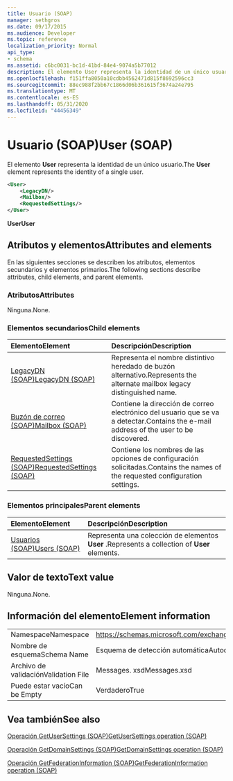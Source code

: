 ```yaml
---
title: Usuario (SOAP)
manager: sethgros
ms.date: 09/17/2015
ms.audience: Developer
ms.topic: reference
localization_priority: Normal
api_type:
- schema
ms.assetid: c6bc0031-bc1d-41bd-84e4-9074a5b77012
description: El elemento User representa la identidad de un único usuario.
ms.openlocfilehash: f151ffa8050a10cdbb4562471d815f8692596cc3
ms.sourcegitcommit: 88ec988f2bb67c1866d06b361615f3674a24e795
ms.translationtype: MT
ms.contentlocale: es-ES
ms.lasthandoff: 05/31/2020
ms.locfileid: "44456349"
---
```

# <a name="user-soap"></a><span data-ttu-id="c1ca5-103">Usuario (SOAP)</span><span class="sxs-lookup"><span data-stu-id="c1ca5-103">User (SOAP)</span></span>

<span data-ttu-id="c1ca5-104">El elemento **User** representa la identidad de un único usuario.</span><span class="sxs-lookup"><span data-stu-id="c1ca5-104">The **User** element represents the identity of a single user.</span></span> 
  
```XML
<User>
    <LegacyDN/>
    <Mailbox/>
    <RequestedSettings/>
</User>
```

 <span data-ttu-id="c1ca5-105">**User**</span><span class="sxs-lookup"><span data-stu-id="c1ca5-105">**User**</span></span>
## <a name="attributes-and-elements"></a><span data-ttu-id="c1ca5-106">Atributos y elementos</span><span class="sxs-lookup"><span data-stu-id="c1ca5-106">Attributes and elements</span></span>

<span data-ttu-id="c1ca5-107">En las siguientes secciones se describen los atributos, elementos secundarios y elementos primarios.</span><span class="sxs-lookup"><span data-stu-id="c1ca5-107">The following sections describe attributes, child elements, and parent elements.</span></span>
  
### <a name="attributes"></a><span data-ttu-id="c1ca5-108">Atributos</span><span class="sxs-lookup"><span data-stu-id="c1ca5-108">Attributes</span></span>

<span data-ttu-id="c1ca5-109">Ninguna.</span><span class="sxs-lookup"><span data-stu-id="c1ca5-109">None.</span></span>
  
### <a name="child-elements"></a><span data-ttu-id="c1ca5-110">Elementos secundarios</span><span class="sxs-lookup"><span data-stu-id="c1ca5-110">Child elements</span></span>

|<span data-ttu-id="c1ca5-111">**Elemento**</span><span class="sxs-lookup"><span data-stu-id="c1ca5-111">**Element**</span></span>|<span data-ttu-id="c1ca5-112">**Descripción**</span><span class="sxs-lookup"><span data-stu-id="c1ca5-112">**Description**</span></span>|
|:-----|:-----|
|[<span data-ttu-id="c1ca5-113">LegacyDN (SOAP)</span><span class="sxs-lookup"><span data-stu-id="c1ca5-113">LegacyDN (SOAP)</span></span>](legacydn-soap.md) <br/> |<span data-ttu-id="c1ca5-114">Representa el nombre distintivo heredado de buzón alternativo.</span><span class="sxs-lookup"><span data-stu-id="c1ca5-114">Represents the alternate mailbox legacy distinguished name.</span></span>  <br/> |
|[<span data-ttu-id="c1ca5-115">Buzón de correo (SOAP)</span><span class="sxs-lookup"><span data-stu-id="c1ca5-115">Mailbox (SOAP)</span></span>](mailbox-soap.md) <br/> |<span data-ttu-id="c1ca5-116">Contiene la dirección de correo electrónico del usuario que se va a detectar.</span><span class="sxs-lookup"><span data-stu-id="c1ca5-116">Contains the e-mail address of the user to be discovered.</span></span>  <br/> |
|[<span data-ttu-id="c1ca5-117">RequestedSettings (SOAP)</span><span class="sxs-lookup"><span data-stu-id="c1ca5-117">RequestedSettings (SOAP)</span></span>](requestedsettings-soap.md) <br/> |<span data-ttu-id="c1ca5-118">Contiene los nombres de las opciones de configuración solicitadas.</span><span class="sxs-lookup"><span data-stu-id="c1ca5-118">Contains the names of the requested configuration settings.</span></span>  <br/> |
   
### <a name="parent-elements"></a><span data-ttu-id="c1ca5-119">Elementos principales</span><span class="sxs-lookup"><span data-stu-id="c1ca5-119">Parent elements</span></span>

|<span data-ttu-id="c1ca5-120">**Elemento**</span><span class="sxs-lookup"><span data-stu-id="c1ca5-120">**Element**</span></span>|<span data-ttu-id="c1ca5-121">**Descripción**</span><span class="sxs-lookup"><span data-stu-id="c1ca5-121">**Description**</span></span>|
|:-----|:-----|
|[<span data-ttu-id="c1ca5-122">Usuarios (SOAP)</span><span class="sxs-lookup"><span data-stu-id="c1ca5-122">Users (SOAP)</span></span>](users-soap.md) <br/> |<span data-ttu-id="c1ca5-123">Representa una colección de elementos **User** .</span><span class="sxs-lookup"><span data-stu-id="c1ca5-123">Represents a collection of **User** elements.</span></span>  <br/> |
   
## <a name="text-value"></a><span data-ttu-id="c1ca5-124">Valor de texto</span><span class="sxs-lookup"><span data-stu-id="c1ca5-124">Text value</span></span>

<span data-ttu-id="c1ca5-125">Ninguna.</span><span class="sxs-lookup"><span data-stu-id="c1ca5-125">None.</span></span>
  
## <a name="element-information"></a><span data-ttu-id="c1ca5-126">Información del elemento</span><span class="sxs-lookup"><span data-stu-id="c1ca5-126">Element information</span></span>

|||
|:-----|:-----|
|<span data-ttu-id="c1ca5-127">Namespace</span><span class="sxs-lookup"><span data-stu-id="c1ca5-127">Namespace</span></span>  <br/> |https://schemas.microsoft.com/exchange/2010/Autodiscover  <br/> |
|<span data-ttu-id="c1ca5-128">Nombre de esquema</span><span class="sxs-lookup"><span data-stu-id="c1ca5-128">Schema Name</span></span>  <br/> |<span data-ttu-id="c1ca5-129">Esquema de detección automática</span><span class="sxs-lookup"><span data-stu-id="c1ca5-129">Autodiscover schema</span></span>  <br/> |
|<span data-ttu-id="c1ca5-130">Archivo de validación</span><span class="sxs-lookup"><span data-stu-id="c1ca5-130">Validation File</span></span>  <br/> |<span data-ttu-id="c1ca5-131">Messages. xsd</span><span class="sxs-lookup"><span data-stu-id="c1ca5-131">Messages.xsd</span></span>  <br/> |
|<span data-ttu-id="c1ca5-132">Puede estar vacío</span><span class="sxs-lookup"><span data-stu-id="c1ca5-132">Can be Empty</span></span>  <br/> |<span data-ttu-id="c1ca5-133">Verdadero</span><span class="sxs-lookup"><span data-stu-id="c1ca5-133">True</span></span>  <br/> |
   
## <a name="see-also"></a><span data-ttu-id="c1ca5-134">Vea también</span><span class="sxs-lookup"><span data-stu-id="c1ca5-134">See also</span></span>



[<span data-ttu-id="c1ca5-135">Operación GetUserSettings (SOAP)</span><span class="sxs-lookup"><span data-stu-id="c1ca5-135">GetUserSettings operation (SOAP)</span></span>](getusersettings-operation-soap.md)
  
[<span data-ttu-id="c1ca5-136">Operación GetDomainSettings (SOAP)</span><span class="sxs-lookup"><span data-stu-id="c1ca5-136">GetDomainSettings operation (SOAP)</span></span>](getdomainsettings-operation-soap.md)
  
[<span data-ttu-id="c1ca5-137">Operación GetFederationInformation (SOAP)</span><span class="sxs-lookup"><span data-stu-id="c1ca5-137">GetFederationInformation operation (SOAP)</span></span>](getfederationinformation-operation-soap.md)

